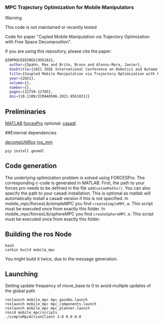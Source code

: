 ### MPC Trajectory Optimization for Mobile Manipulators

> [!WARNING]
> This code is not maintained or recently tested

Code for paper "Cupled Mobile Manipulation via Trajectory Optimization with Free
Space Decomposition".

If you are using this repository, please cite the paper:
```bash
@INPROCEEDINGS{9561821,
  author={Spahn, Max and Brito, Bruno and Alonso-Mora, Javier},
  booktitle={2021 IEEE International Conference on Robotics and Automation (ICRA)}, 
  title={Coupled Mobile Manipulation via Trajectory Optimization with Free Space Decomposition}, 
  year={2021},
  volume={},
  number={},
  pages={12759-12765},
  doi={10.1109/ICRA48506.2021.9561821}}

```


## Preliminaries

[MATLAB](https://www.mathworks.com/products/matlab.html)
[forcesPro](https://www.embotech.com/products/forcespro/overview/)
optional:
[casadi](https://web.casadi.org/get/)

##External dependencies

[decompUtilRos](https://github.com/sikang/DecompROS)
[ros_mm](https://github.com/maxspahn/ros_mm)
```
pip install geomdl
```

## Code generation

The underlying optimization problem is solved using FORCESPro.
The corresponding c-code is generated in MATLAB. 
First, the path to your forces pro needs to be defined in the file ``addCustomPaths()``.
You can also specify the path to your casadi installation. This is optional as matlab will
automatically install a casadi version if this is not specified.
In mobile_mpc/forcesLib/simpleMPC you find `` createSimpleMPC.m ``.
This script must be executed once from exactly this folder.
In mobile_mpc/forcesLib/sphereMPC you find `` createSphereMPC.m ``.
This script must be executed once from exactly this folder.


## Building the ros Node

```
bash
catkin build mobile_mpc
```
You might build it twice, due to the message generation.

## Launching

Setting update frequency of move_base to 0 to avoid mulitple updates of the global path
```
roslaunch mobile_mpc mpc_gazebo.launch
roslaunch mobile_mpc mpc_components.launch
roslaunch mobile_mpc mpc_planner.launch
roscd mobile_mpc/scripts
./simpleMpcActionClient 3.0 0.0 0.0
```
